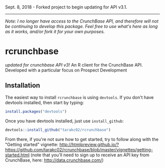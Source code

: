 Sept. 8, 2018 - Forked project to begin updating for API v3.1.

------------------------------------------------

*Note: I no longer have access to the CrunchBase API, and therefore will not be continuing to develop this package. Feel free to use what's here as long as it works, and/or fork it for your own purposes.*

# rcrunchbase
*updated for crunchbase API v3!*
An R client for the CrunchBase API. Developed with a particular focus on Prospect Development

## Installation
The easiest way to install `rcrunchbase` is using `devtools`. If you don't have devtools installed, then start by typing:

```R
install.packages("devtools")
```

Once you have devtools installed, just use `install_github`:

```R
devtools::install_github("tarakc02/rcrunchbase")
```

From there, if you're not sure how to get started, try to follow along with the "Getting started" vignette: http://htmlpreview.github.io/?https://github.com/tarakc02/rcrunchbase/blob/master/vignettes/getting-started.html (note that you'll need to sign up to receive an API key from CrunchBase, here: http://data.crunchbase.com/)
